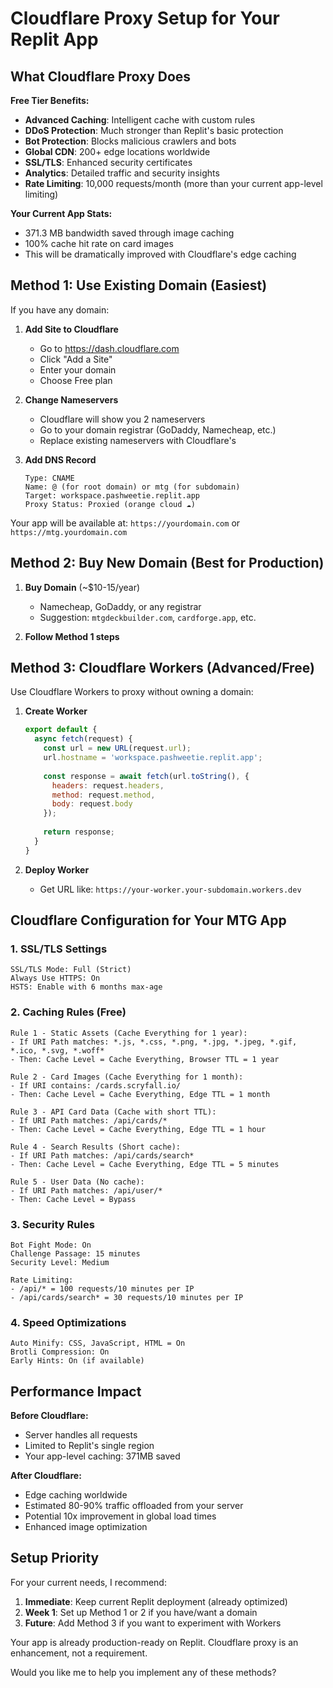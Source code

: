 # Cloudflare Proxy Setup for Your Replit App

## What Cloudflare Proxy Does

**Free Tier Benefits:**
- **Advanced Caching**: Intelligent cache with custom rules
- **DDoS Protection**: Much stronger than Replit's basic protection
- **Bot Protection**: Blocks malicious crawlers and bots
- **Global CDN**: 200+ edge locations worldwide
- **SSL/TLS**: Enhanced security certificates
- **Analytics**: Detailed traffic and security insights
- **Rate Limiting**: 10,000 requests/month (more than your current app-level limiting)

**Your Current App Stats:**
- 371.3 MB bandwidth saved through image caching
- 100% cache hit rate on card images
- This will be dramatically improved with Cloudflare's edge caching

## Method 1: Use Existing Domain (Easiest)

If you have any domain:

1. **Add Site to Cloudflare**
   - Go to https://dash.cloudflare.com
   - Click "Add a Site"
   - Enter your domain
   - Choose Free plan

2. **Change Nameservers**
   - Cloudflare will show you 2 nameservers
   - Go to your domain registrar (GoDaddy, Namecheap, etc.)
   - Replace existing nameservers with Cloudflare's

3. **Add DNS Record**
   ```
   Type: CNAME
   Name: @ (for root domain) or mtg (for subdomain)
   Target: workspace.pashweetie.replit.app
   Proxy Status: Proxied (orange cloud ☁️)
   ```

Your app will be available at: `https://yourdomain.com` or `https://mtg.yourdomain.com`

## Method 2: Buy New Domain (Best for Production)

1. **Buy Domain** (~$10-15/year)
   - Namecheap, GoDaddy, or any registrar
   - Suggestion: `mtgdeckbuilder.com`, `cardforge.app`, etc.

2. **Follow Method 1 steps**

## Method 3: Cloudflare Workers (Advanced/Free)

Use Cloudflare Workers to proxy without owning a domain:

1. **Create Worker**
   ```javascript
   export default {
     async fetch(request) {
       const url = new URL(request.url);
       url.hostname = 'workspace.pashweetie.replit.app';
       
       const response = await fetch(url.toString(), {
         headers: request.headers,
         method: request.method,
         body: request.body
       });
       
       return response;
     }
   }
   ```

2. **Deploy Worker**
   - Get URL like: `https://your-worker.your-subdomain.workers.dev`

## Cloudflare Configuration for Your MTG App

### 1. SSL/TLS Settings
```
SSL/TLS Mode: Full (Strict)
Always Use HTTPS: On
HSTS: Enable with 6 months max-age
```

### 2. Caching Rules (Free)
```
Rule 1 - Static Assets (Cache Everything for 1 year):
- If URI Path matches: *.js, *.css, *.png, *.jpg, *.jpeg, *.gif, *.ico, *.svg, *.woff*
- Then: Cache Level = Cache Everything, Browser TTL = 1 year

Rule 2 - Card Images (Cache Everything for 1 month):
- If URI contains: /cards.scryfall.io/
- Then: Cache Level = Cache Everything, Edge TTL = 1 month

Rule 3 - API Card Data (Cache with short TTL):
- If URI Path matches: /api/cards/*
- Then: Cache Level = Cache Everything, Edge TTL = 1 hour

Rule 4 - Search Results (Short cache):
- If URI Path matches: /api/cards/search*
- Then: Cache Level = Cache Everything, Edge TTL = 5 minutes

Rule 5 - User Data (No cache):
- If URI Path matches: /api/user/*
- Then: Cache Level = Bypass
```

### 3. Security Rules
```
Bot Fight Mode: On
Challenge Passage: 15 minutes
Security Level: Medium

Rate Limiting:
- /api/* = 100 requests/10 minutes per IP
- /api/cards/search* = 30 requests/10 minutes per IP
```

### 4. Speed Optimizations
```
Auto Minify: CSS, JavaScript, HTML = On
Brotli Compression: On
Early Hints: On (if available)
```

## Performance Impact

**Before Cloudflare:**
- Server handles all requests
- Limited to Replit's single region
- Your app-level caching: 371MB saved

**After Cloudflare:**
- Edge caching worldwide
- Estimated 80-90% traffic offloaded from your server
- Potential 10x improvement in global load times
- Enhanced image optimization

## Setup Priority

For your current needs, I recommend:

1. **Immediate**: Keep current Replit deployment (already optimized)
2. **Week 1**: Set up Method 1 or 2 if you have/want a domain
3. **Future**: Add Method 3 if you want to experiment with Workers

Your app is already production-ready on Replit. Cloudflare proxy is an enhancement, not a requirement.

Would you like me to help you implement any of these methods?